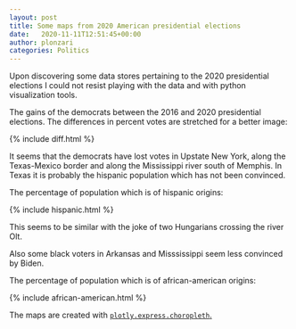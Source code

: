 ```yaml
---
layout: post
title: Some maps from 2020 American presidential elections
date:   2020-11-11T12:51:45+00:00
author: plonzari
categories: Politics
---
```


Upon discovering some data stores pertaining to the 2020 presidential elections I could not resist playing with the
data and with python visualization tools.

The gains of the democrats between the 2016 and 2020 presidential elections. The differences in percent votes are 
stretched for a better image:

{% include diff.html %}

It seems that the democrats have lost votes in Upstate New York, along the Texas-Mexico border and along the 
Mississippi river south of Memphis. In Texas it is probably the hispanic population which has not been convinced.

The percentage of population which is of hispanic origins:

{% include hispanic.html %}

This seems to be similar with the joke of two Hungarians crossing the river Olt.

Also some black voters in Arkansas and Misssissippi seem less convinced by Biden. 

The percentage of population which is of african-american origins:

{% include african-american.html %}


The maps are created with <a href="https://plotly.github.io/plotly.py-docs/generated/plotly.express.choropleth.html"> 
<code>plotly.express.choropleth</code>. </a>